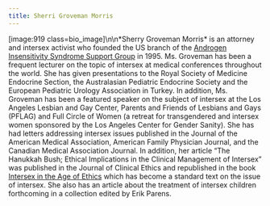 ```yaml
---
title: Sherri Groveman Morris
---
```


[image:919 class=bio_image]\n\n\*Sherry Groveman Morris\* is an attorney and intersex activist who founded the US branch of the [Androgen Insensitivity Syndrome Support Group][1] in 1995. Ms. Groveman has been a frequent lecturer on the topic of intersex at medical conferences throughout the world. She has given presentations to the Royal Society of Medicine Endocrine Section, the Australasian Pediatric Endocrine Society and the European Pediatric Urology Association in Turkey. In addition, Ms. Groveman has been a featured speaker on the subject of intersex at the Los Angeles Lesbian and Gay Center, Parents and Friends of Lesbians and Gays (<span class="caps">PFLAG</span>) and Full Circle of Women (a retreat for transgendered and intersex women sponsored by the Los Angeles Center for Gender Sanity). She has had letters addressing intersex issues published in the Journal of the American Medical Association, American Family Physician Journal, and the Canadian Medical Association Journal. In addition, her article “The Hanukkah Bush; Ethical Implications in the Clinical Management of Intersex” was published in the Journal of Clinical Ethics and republished in the book [Intersex in the Age of Ethics][2] which has become a standard text on the issue of intersex. She also has an article about the treatment of intersex children forthcoming in a collection edited by Erik Parens.

 [1]: http://www.medhelp.org/www/ais/
 [2]: http://www.amazon.com/exec/obidos/tg/detail/-/1555721001/qid%3D1126616547/sr%3D1-1/ref%3Dsr_1_1/103-5793418-1126211?v=glance&s=books